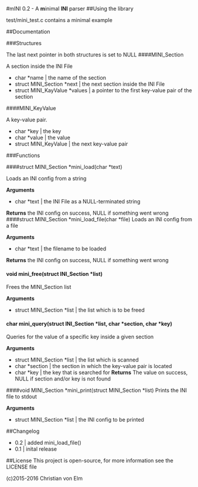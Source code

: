 #mINI 0.2 - A **m**inimal **INI** parser
##Using the library

test/mini\_test.c contains a minimal example

##Documentation

###Structures

The last next pointer in both structures is set to NULL
####MINI\_Section

A section inside the INI File

- char \*name | the name of the section
- struct MINI\_Section \*next | the next section inside the INI File
- struct MINI\_KayValue \*values | a pointer to the first key-value pair of the section

####MINI\_KeyValue

A key-value pair.

- char \*key | the key
- char \*value | the value
- struct MINI\_KeyValue | the next key-value pair

###Functions

####struct MINI\_Section \*mini\_load(char \*text)

Loads an INI config from a string

**Arguments**
- char \*text | the INI File as a NULL-terminated string

**Returns**
the INI config on success, NULL if something went wrong
####struct MINI\_Section \*mini\_load\_file(char \*file)
Loads an INI config from a file

**Arguments**
- char \*text | the filename to be loaded

**Returns**
the INI config on success, NULL if something went wrong

#### void mini\_free(struct INI\_Section \*list)
Frees the MINI\_Section list

**Arguments**
- struct MINI\_Section \*list | the list which is to be freed

#### char mini\_query(struct INI\_Section \*list, char \*section, char \*key)
Queries for the value of a specific key inside a given section

**Arguments**
- struct MINI\_Section \*list | the list which is scanned
- char \*section | the section in which the key-value pair is located
- char \*key | the key that is searched for
**Returns**
The value on success, NULL if section and/or key is not found

####void MINI\_Section \*mini\_print(struct MINI\_Section \*list)
Prints the INI file to stdout

**Arguments**
- struct MINI\_Section \*list | the INI config to be printed

##Changelog
- 0.2 | added mini\_load\_file()
- 0.1 | inital release

##License
This project is open-source, for more information see the LICENSE
file

(c)2015-2016 Christian von Elm
